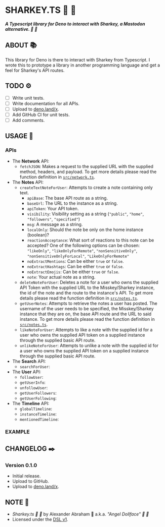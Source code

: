 # SHARKEY.TS :shark: :sauropod:

***A Typescript library for Deno to interact with Sharkey, a Mastodon alternative. :shark: :sauropod:***

## ABOUT :books:

This library for Deno is there to interact with Sharkey from Typescript. I wrote this to prototype a library in another programming language and get a feel for Sharkey's API routes.

## TODO :gear:

- [ ] Write unit tests.
- [ ] Write documentation for all APIs.
- [ ] Upload to [deno.land/x](https://deno.land/x).
- [ ] Add GitHub CI for unit tests.
- [ ] Add comments.

## USAGE :hammer:

### APIs

- The **Network** API:
    - `fetchJSON`: Makes a request to the supplied URL with the supplied method, headers, and payload. To get more details please read the function definition in [`src/network.ts`](src/network.ts).
- The **Notes** API:
    - `createTextNoteForUser`: Attempts to create a note containing only text.
        - `apiBase`: The base API route as a string.
        - `baseUrl`: The URL to the instance as a string.
        - `apiToken`: Your API token.
        - `visibility`: Visibility setting as a string (`"public"`, `"home"`, `"followers"`, `"specified"`)
        - `msg`: A message as a string.
        - `localOnly`: Should the note be only on the home instance (boolean)?
        - `reactionAcceptance`: What sort of reactions to this note can be accepted? One of the following options can be chosen: `"likeOnly"`, `"likeOnlyForRemote"`, `"nonSensitiveOnly"`, `"nonSensitiveOnlyForLocal"`, `"LikeOnlyForRemote"`
        - `noExtractMentions`: Can be either `true` or `false`.
        - `noExtractHashtags`: Can be either `true` or `false`.
        - `noExtractEmojis`: Can be either `true` or `false`.
        - `note`: Your actual note as a string.
    - `deleteNoteForUser`:  Deletes a note for a user who owns the supplied API Token with the supplied URL to the Misskey/Sharkey instance, the id of the note and the route to the instance's API. To get more details please read the function definition in [`src/notes.ts`](src/notes.ts).
    - `getUserNotes`: Attempts to retrieve the notes a user has posted. The username of the user needs to be specified, the Misskey/Sharkey instance that they are on, the base API route and the URL to said instance. To get more details please read the function definition in [`src/notes.ts`](src/notes.ts).
    - `likeNoteForUser`: Attempts to like a note with the supplied id for a user who owns the  supplied API token on a supplied  instance through the supplied basic API route.
    - `unlikeNoteForUser`: Attempts to unlike a note with the supplied id for a user who owns the  supplied API token on a supplied  instance through the supplied basic API route.
- The **Search** API:
    - `searchForUser`:
- The **User** API:
    - `followUser`:
    - `getUserInfo`:
    - `unfollowUser`:
    - `getUserFollowers`:
    - `getUserFollowing`:
- The **Timeline** API:
    - `globalTimeline`:
    - `instanceTimeline`:
    - `mentionedTimeline`:

### EXAMPLE

## CHANGELOG :black_nib:

### Version 0.1.0

- Initial release.
- Upload to GitHub.
- Upload to [deno.land/x](https://deno.land/x).

## NOTE :scroll:

- *Sharkey.ts :shark: :sauropod:* by Alexander Abraham :black_heart: a.k.a. *"Angel Dollface" :dolls: :ribbon:*
- Licensed under the [DSL v1](https://github.com/angeldollface/doll-software-license).